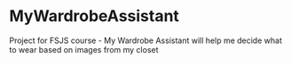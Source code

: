 # MyWardrobeAssistant
Project for FSJS course - My Wardrobe Assistant will help me decide what to wear based on images from my closet
